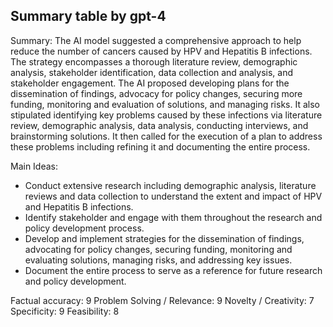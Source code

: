 ## Summary table by gpt-4
Summary: 
The AI model suggested a comprehensive approach to help reduce the number of cancers caused by HPV and Hepatitis B infections. The strategy encompasses a thorough literature review, demographic analysis, stakeholder identification, data collection and analysis, and stakeholder engagement. The AI proposed developing plans for the dissemination of findings, advocacy for policy changes, securing more funding, monitoring and evaluation of solutions, and managing risks. It also stipulated identifying key problems caused by these infections via literature review, demographic analysis, data analysis, conducting interviews, and brainstorming solutions. It then called for the execution of a plan to address these problems including refining it and documenting the entire process.

Main Ideas: 
- Conduct extensive research including demographic analysis, literature reviews and data collection to understand the extent and impact of HPV and Hepatitis B infections. 
- Identify stakeholder and engage with them throughout the research and policy development process. 
- Develop and implement strategies for the dissemination of findings, advocating for policy changes, securing funding, monitoring and evaluating solutions, managing risks, and addressing key issues.
- Document the entire process to serve as a reference for future research and policy development. 

Factual accuracy: 9
Problem Solving / Relevance: 9
Novelty / Creativity: 7
Specificity: 9
Feasibility: 8